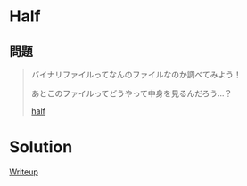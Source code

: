 # Half

## 問題
> バイナリファイルってなんのファイルなのか調べてみよう！
> 
> あとこのファイルってどうやって中身を見るんだろう...？
> 
> [half](./file/half)

# Solution
[Writeup](./solve)
